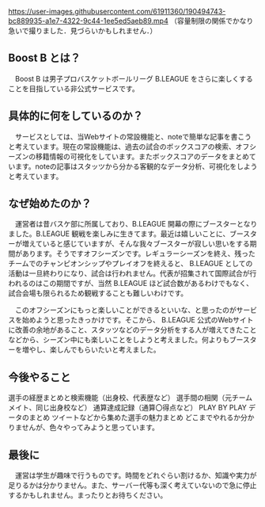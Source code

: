 https://user-images.githubusercontent.com/61911360/190494743-bc889935-a1e7-4322-9c44-1ee5ed5aeb89.mp4
（容量制限の関係でかなり急いで撮りました．見づらいかもしれません．）

## Boost B とは？
　Boost B は男子プロバスケットボールリーグ B.LEAGUE をさらに楽しくすることを目指している非公式サービスです。

## 具体的に何をしているのか？
　サービスとしては、当Webサイトの常設機能と、noteで簡単な記事を書こうと考えています。現在の常設機能は、過去の試合のボックスコアの検索、オフシーズンの移籍情報の可視化をしています。またボックスコアのデータをまとめています。noteの記事はスタッツから分かる客観的なデータ分析、可視化をしようと考えています。

## なぜ始めたのか？
　運営者は昔バスケ部に所属しており、B.LEAGUE 開幕の際にブースターとなりました。B.LEAGUE 観戦を楽しみに生きてます。最近は嬉しいことに、ブースターが増えていると感じていますが、そんな我々ブースターが寂しい思いをする期間があります。そうですオフシーズンです。レギュラーシーズンを終え、残ったチームでのチャンピオンシップやプレイオフを終えると、 B.LEAGUE としての活動は一旦終わりになり、試合は行われません。代表が招集されて国際試合が行われるのはこの期間ですが、当然 B.LEAGUE ほど試合数があるわけでもなく、試合会場も限られるため観戦することも難しいわけです。

　このオフシーズンにもっと楽しいことができるといいな、と思ったのがサービスを始めようと思ったきっかけです。そこから、 B.LEAGUE 公式のWebサイトに改善の余地があること、スタッツなどのデータ分析をする人が増えてきたことなどから、シーズン中にも楽しいことをしようと考えました。何よりもブースターを増やし、楽しんでもらいたいと考えました。

## 今後やること
選手の経歴まとめと検索機能（出身校、代表歴など）
選手間の相関（元チームメイト、同じ出身校など）
通算達成記録（通算〇得点など）
PLAY BY PLAY データのまとめ
ツイートなどから集めた選手の魅力まとめ
どこまでやれるか分かりませんが、色々やってみようと思っています。

## 最後に
　運営は学生が趣味で行うものです。時間をどれぐらい割けるか、知識や実力が足りるかは分かりません。また、サーバー代等も深く考えていないので急に停止するかもしれません。まったりとお待ちください。
